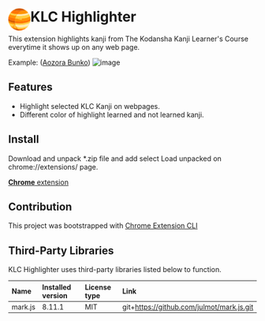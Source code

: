 # <img src="public/icons/icon_48.png" width="45" align="left"> KLC Highlighter

This extension highlights kanji from The Kodansha Kanji Learner's Course everytime it shows up on any web page.</br>

Example:
([Aozora Bunko](https://www.aozora.gr.jp/))
![image](https://github.com/fu-penzi/klc-highlighter/assets/56361974/3177abe1-7e6a-4738-94a2-a730a1257a1b)

## Features

- Highlight selected KLC Kanji on webpages.
- Different color of highlight learned and not learned kanji.

## Install
Download and unpack *.zip file and add select Load unpacked on chrome://extensions/ page.

[**Chrome** extension](https://github.com/fu-penzi/klc-highlighter/releases) <!-- TODO: Add chrome extension link inside parenthesis -->

## Contribution

This project was bootstrapped with [Chrome Extension CLI](https://github.com/dutiyesh/chrome-extension-cli)

## Third-Party Libraries

KLC Highlighter uses third-party libraries listed below to function.

<!-- The following table is generated using the command `npm run license-report:markdown`. -->

| Name    | Installed version | License type | Link                                      |
| :------ | :---------------- | :----------- | :---------------------------------------- |
| mark.js | 8.11.1            | MIT          | git+https://github.com/julmot/mark.js.git |
